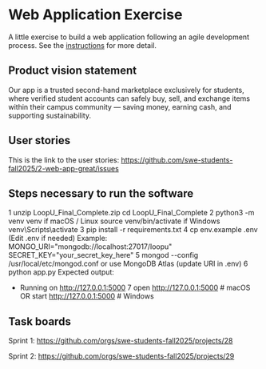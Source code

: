 # Web Application Exercise

A little exercise to build a web application following an agile development process. See the [instructions](instructions.md) for more detail.

## Product vision statement

Our app is a trusted second-hand marketplace exclusively for students, where verified student accounts can safely buy, sell, and exchange items within their campus community — saving money, earning cash, and supporting sustainability.


## User stories

This is the link to the user stories: https://github.com/swe-students-fall2025/2-web-app-great/issues

## Steps necessary to run the software
1
unzip LoopU_Final_Complete.zip
cd LoopU_Final_Complete
2
python3 -m venv venv
if macOS / Linux
source venv/bin/activate
if Windows
 venv\Scripts\activate
3
pip install -r requirements.txt
4
cp env.example .env
(Edit .env if needed)
 Example:
 MONGO_URI="mongodb://localhost:27017/loopu"
 SECRET_KEY="your_secret_key_here"
5
mongod --config /usr/local/etc/mongod.conf
 or use MongoDB Atlas (update URI in .env)
6
python app.py
 Expected output:
 * Running on http://127.0.0.1:5000
7
open http://127.0.0.1:5000    # macOS
 OR
start http://127.0.0.1:5000   # Windows


## Task boards
Sprint 1: https://github.com/orgs/swe-students-fall2025/projects/28

Sprint 2: https://github.com/orgs/swe-students-fall2025/projects/29
